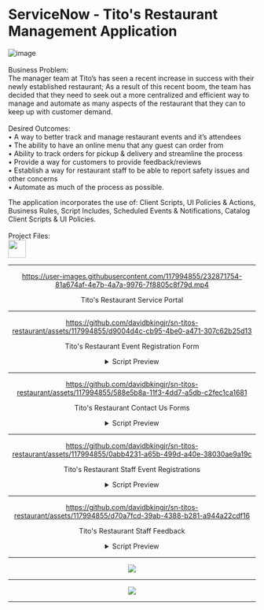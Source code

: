 # ServiceNow - Tito's Restaurant Management Application
<head>

![image](https://user-images.githubusercontent.com/117994855/234485039-bd158d3a-98f6-461e-bf3c-b98c105a7354.png)
<br>
  <br>
Business Problem:
<br>The manager team at Tito’s has seen a recent increase in success with their newly established restaurant; As a result of this recent boom, the team has decided that they need to seek out a more centralized and efficient way to manage and automate as many aspects of the restaurant that they can to keep up with customer demand.
<br>
<br>
Desired Outcomes:
<br>• A way to better track and manage restaurant events and it’s attendees
<br>• The ability to have an online menu that any guest can order from
<br>• Ability to track orders for pickup & delivery and streamline the process
<br>• Provide a way for customers to provide feedback/reviews
<br>• Establish a way for restaurant staff to be able to report safety issues and other concerns
<br>• Automate as much of the process as possible.

The application incorporates the use of: Client Scripts, UI Policies & Actions, Business Rules, Script Includes, Scheduled Events & Notifications, Catalog Client Scripts & UI Policies.
<br> 
<br>
Project Files:<br>
<a href="https://gitlab.com/davidbkingjr/titos-restaurant"><img src="https://docs.gitlab.com/ee/user/img/markdown_logo.png" width="36" height="36" /></a>

</head>

<div align="center">
<hr>


https://user-images.githubusercontent.com/117994855/232871754-81a674af-4e7b-4a7a-9976-7f8805c8f79d.mp4

Tito's Restaurant Service Portal
<hr>  


https://github.com/davidbkingjr/sn-titos-restaurant/assets/117994855/d9004d4c-cb95-4be0-a471-307c62b25d13


Tito's Restaurant Event Registration Form <br>
<details>
  <summary>Script Preview</summary>
  <img src="https://i.imgur.com/3U5pZUX.png" name="Registration Widget">
  </details>
<hr>
  
https://github.com/davidbkingjr/sn-titos-restaurant/assets/117994855/588e5b8a-11f3-4dd7-a5db-c2fec1ca1681

Tito's Restaurant Contact Us Forms <br>
<details>
  <summary>Script Preview</summary>
  <img src="" name="Contact Us Widgets">
  </details>
<hr>

https://github.com/davidbkingjr/sn-titos-restaurant/assets/117994855/0abb4231-a65b-499d-a40e-38030ae9a19c


Tito's Restaurant Staff Event Registrations <br>
<details>
  <summary>Script Preview</summary>
  <img src="" name="Staff Event Registration Preview">
  </details>
<hr>
 
https://github.com/davidbkingjr/sn-titos-restaurant/assets/117994855/d70a7fcd-39ab-4388-b281-a944a22cdf16

Tito's Restaurant Staff Feedback <br>
<details>
  <summary>Script Preview</summary>
  <img src="" name="Staff Feedback Preview">
  </details>
<hr>

<img src="https://i.imgur.com/D5WNBg6.jpg"> 
<br>
<hr>

<img src="https://i.imgur.com/IlcKoyd.jpg"> 
<br>
<hr>


</div>

<!-- Additional Images:
<details>
  <summary>Application Back-End</summary>
  <div align="center">
  <img src="https://i.imgur.com/tyCxyMC.png" name="Studio Preview"><br>
   Studio Preview <br> <br>
  <img src="image-url" name="image-name">
  <img src="image-url" name="image-name">
  </div>
</details>
<details>
  <summary>Script Previews</summary>
  <div align="center">
  <img src="https://i.imgur.com/yHRYdN8.png" name="Available Events Widget"><br>
  Available Events <br> <br>
    <img src="image-url" name="image-name">
  </div>
</details>
<!-- <br><a href="">Tables</a>
<br><a href="">Scripts</a>
<br><a href="">WIP</a>

